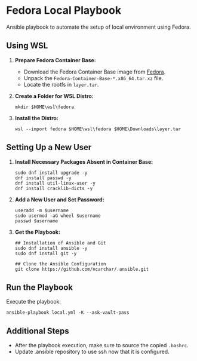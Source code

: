 # Fedora Local Playbook

Ansible playbook to automate the setup of local environment using Fedora.

## Using WSL

1. **Prepare Fedora Container Base:**
   - Download the Fedora Container Base image from [Fedora](https://kojipkgs.fedoraproject.org//packages/Fedora-Container-Base/).
   - Unpack the `Fedora-Container-Base-*.x86_64.tar.xz` file.
   - Locate the rootfs in `layer.tar`.

2. **Create a Folder for WSL Distro:**
   ```
   mkdir $HOME\wsl\fedora
   ```

3. **Install the Distro:**
   ```
   wsl --import fedora $HOME\wsl\fedora $HOME\Downloads\layer.tar
   ```

## Setting Up a New User

1. **Install Necessary Packages Absent in Container Base:**
   ```
   sudo dnf install upgrade -y
   dnf install passwd -y
   dnf install util-linux-user -y
   dnf install cracklib-dicts -y
   ```

2. **Add a New User and Set Password:**
   ```
   useradd -m $username
   sudo usermod -aG wheel $username
   passwd $username
   ```

3. **Get the Playbook:**
   ```
   ## Installation of Ansible and Git
   sudo dnf install ansible -y
   sudo dnf install git -y

   ## Clone the Ansible Configuration
   git clone https://github.com/ncarchar/.ansible.git
   ```

## Run the Playbook

Execute the playbook:

```
ansible-playbook local.yml -K --ask-vault-pass
```

## Additional Steps

- After the playbook execution, make sure to source the copied `.bashrc`.
- Update .ansible repository to use ssh now that it is configured.
